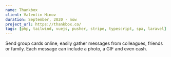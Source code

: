 ```yaml
---
name: Thankbox
client: Valentin Hinov
duration: September, 2020 - now
project_url: https://thankbox.co/
tags: [php, tailwind, vuejs, pusher, stripe, typescript, spa, laravel]
---
```

Send group cards online, easily gather messages from colleagues, friends or family. Each message can include a photo, a GIF and even cash.
